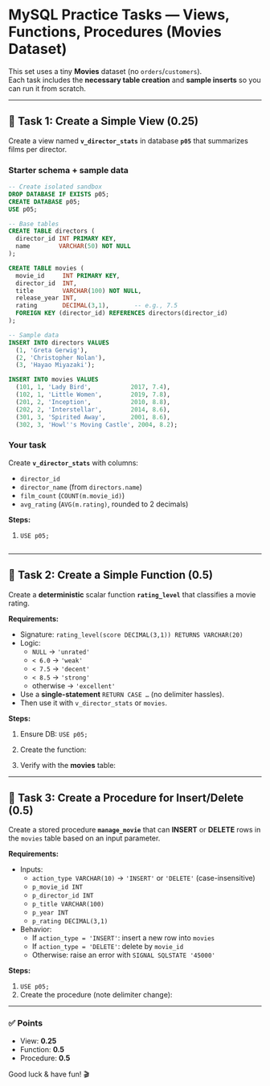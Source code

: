 # MySQL Practice Tasks — Views, Functions, Procedures (Movies Dataset)

This set uses a tiny **Movies** dataset (no `orders`/`customers`).  
Each task includes the **necessary table creation** and **sample inserts** so you can run it from scratch.

---

## 📝 Task 1: Create a Simple View (0.25)

Create a view named **`v_director_stats`** in database **`p05`** that summarizes films per director.

### Starter schema + sample data
```sql
-- Create isolated sandbox
DROP DATABASE IF EXISTS p05;
CREATE DATABASE p05;
USE p05;

-- Base tables
CREATE TABLE directors (
  director_id INT PRIMARY KEY,
  name        VARCHAR(50) NOT NULL
);

CREATE TABLE movies (
  movie_id     INT PRIMARY KEY,
  director_id  INT,
  title        VARCHAR(100) NOT NULL,
  release_year INT,
  rating       DECIMAL(3,1),       -- e.g., 7.5
  FOREIGN KEY (director_id) REFERENCES directors(director_id)
);

-- Sample data
INSERT INTO directors VALUES
  (1, 'Greta Gerwig'),
  (2, 'Christopher Nolan'),
  (3, 'Hayao Miyazaki');

INSERT INTO movies VALUES
  (101, 1, 'Lady Bird',           2017, 7.4),
  (102, 1, 'Little Women',        2019, 7.8),
  (201, 2, 'Inception',           2010, 8.8),
  (202, 2, 'Interstellar',        2014, 8.6),
  (301, 3, 'Spirited Away',       2001, 8.6),
  (302, 3, 'Howl''s Moving Castle', 2004, 8.2);
```

### Your task
Create **`v_director_stats`** with columns:
- `director_id`
- `director_name` (from `directors.name`)
- `film_count` (`COUNT(m.movie_id)`)
- `avg_rating` (`AVG(m.rating)`, rounded to 2 decimals)

**Steps:**
1. `USE p05;`

   ```

---

## 📝 Task 2: Create a Simple Function (0.5)

Create a **deterministic** scalar function **`rating_level`** that classifies a movie rating.

**Requirements:**
- Signature: `rating_level(score DECIMAL(3,1)) RETURNS VARCHAR(20)`
- Logic:
  - `NULL` → `'unrated'`
  - `< 6.0` → `'weak'`
  - `< 7.5` → `'decent'`
  - `< 8.5` → `'strong'`
  - otherwise → `'excellent'`
- Use a **single-statement** `RETURN CASE …` (no delimiter hassles).
- Then use it with `v_director_stats` or `movies`.

**Steps:**
1. Ensure DB: `USE p05;`
2. Create the function:

3. Verify with the **movies** table:

---

## 📝 Task 3: Create a Procedure for Insert/Delete (0.5)

Create a stored procedure **`manage_movie`** that can **INSERT** or **DELETE** rows in the `movies` table based on an input parameter.

**Requirements:**
- Inputs:
  - `action_type VARCHAR(10)` → `'INSERT'` or `'DELETE'` (case-insensitive)
  - `p_movie_id INT`
  - `p_director_id INT`
  - `p_title VARCHAR(100)`
  - `p_year INT`
  - `p_rating DECIMAL(3,1)`
- Behavior:
  - If `action_type = 'INSERT'`: insert a new row into `movies`
  - If `action_type = 'DELETE'`: delete by `movie_id`
  - Otherwise: raise an error with `SIGNAL SQLSTATE '45000'`

**Steps:**
1. `USE p05;`
2. Create the procedure (note delimiter change):
   
---

### ✅ Points
- View: **0.25**
- Function: **0.5**
- Procedure: **0.5**

Good luck & have fun! 🎬
